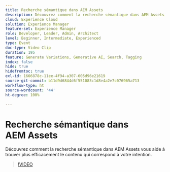 ```yaml
---
title: Recherche sémantique dans AEM Assets
description: Découvrez comment la recherche sémantique dans AEM Assets vous aide à trouver plus efficacement le contenu qui correspond à votre intention.
cloud: Experience Cloud
solution: Experience Manager
feature-set: Experience Manager
role: Developer, Leader, Admin, Architect
level: Beginner, Intermediate, Experienced
type: Event
doc-type: Video Clip
duration: 195
feature: Generate Variations, Generative AI, Search, Tagging
index: false
hide: true
hidefromtoc: true
exl-id: 1666878c-11ee-4f94-a307-605d96e21619
source-git-commit: b11d9d6844d6f551083c1d8e4a2e7c076965a713
workflow-type: ht
source-wordcount: '44'
ht-degree: 100%

---
```


# Recherche sémantique dans AEM Assets

Découvrez comment la recherche sémantique dans AEM Assets vous aide à trouver plus efficacement le contenu qui correspond à votre intention.

>[!VIDEO](https://video.tv.adobe.com/v/3461890/?learn=on&enablevpops&captions=fre_fr)
